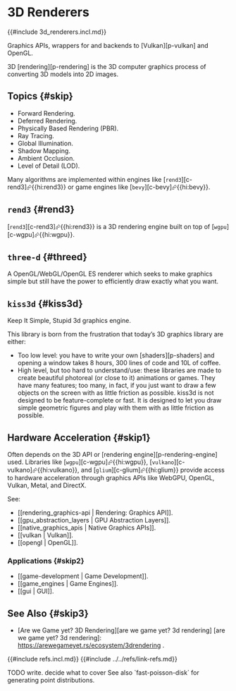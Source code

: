 # 3D Renderers

{{#include 3d_renderers.incl.md}}

Graphics APIs, wrappers for and backends to [Vulkan][p-vulkan] and OpenGL.

3D [rendering][p-rendering] is the 3D computer graphics process of converting 3D models into 2D images.

## Topics {#skip}

- Forward Rendering.
- Deferred Rendering.
- Physically Based Rendering (PBR).
- Ray Tracing.
- Global Illumination.
- Shadow Mapping.
- Ambient Occlusion.
- Level of Detail (LOD).

Many algorithms are implemented within engines like [`rend3`][c-rend3]⮳{{hi:rend3}} or game engines like [`bevy`][c-bevy]⮳{{hi:bevy}}.

## `rend3` {#rend3}

[`rend3`][c-rend3]⮳{{hi:rend3}} is a 3D rendering engine built on top of [`wgpu`][c-wgpu]⮳{{hi:wgpu}}.

## `three-d` {#threed}

A OpenGL/WebGL/OpenGL ES renderer which seeks to make graphics simple but still have the power to efficiently draw exactly what you want.

## `kiss3d` {#kiss3d}

Keep It Simple, Stupid 3d graphics engine.

This library is born from the frustration that today’s 3D graphics library are either:

- Too low level: you have to write your own [shaders][p-shaders] and opening a window takes 8 hours, 300 lines of code and 10L of coffee.
- High level, but too hard to understand/use: these libraries are made to create beautiful photoreal (or close to it) animations or games. They have many features; too many, in fact, if you just want to draw a few objects on the screen with as little friction as possible.
kiss3d is not designed to be feature-complete or fast. It is designed to let you draw simple geometric figures and play with them with as little friction as possible.

## Hardware Acceleration {#skip1}

Often depends on the 3D API or [rendering engine][p-rendering-engine] used. Libraries like [`wgpu`][c-wgpu]⮳{{hi:wgpu}}, [`vulkano`][c-vulkano]⮳{{hi:vulkano}}, and [`glium`][c-glium]⮳{{hi:glium}} provide access to hardware acceleration through graphics APIs like WebGPU, OpenGL, Vulkan, Metal, and DirectX.

See:

- [[rendering_graphics-api | Rendering: Graphics API]].
- [[gpu_abstraction_layers | GPU Abstraction Layers]].
- [[native_graphics_apis | Native Graphics APIs]].
- [[vulkan | Vulkan]].
- [[opengl | OpenGL]].

### Applications {#skip2}

- [[game-development | Game Development]].
- [[game_engines | Game Engines]].
- [[gui | GUI]].

## See Also {#skip3}

- [Are we Game yet? 3D Rendering][are we game yet? 3d rendering]
[are we game yet? 3d rendering]: https://arewegameyet.rs/ecosystem/3drendering
.

{{#include refs.incl.md}}
{{#include ../../refs/link-refs.md}}

<div class="hidden">
TODO write. decide what to cover
See also `fast-poisson-disk` for generating point distributions.
</div>
